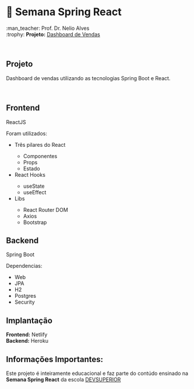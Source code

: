 # :rocket: Semana Spring React
<p>
:man_teacher: Prof. Dr. Nelio Alves <br>
:trophy: <b>Projeto:</b> <a href="https://dsvendas-anapapa.netlify.app/">Dashboard de Vendas</a>
</p>

<br>

<h2>Projeto</h2>
<p>Dashboard de vendas utilizando as tecnologias Spring Boot e React.</p></br>

<h2>Frontend</h2>
<p>ReactJS</p>
<p>Foram utilizados:</p>
<ul>
  <li>Três pilares do React</li>
  <ul>
    <li>Componentes</li>
    <li>Props</li>
    <li>Estado</li>
  </ul>
  <li>React Hooks</li>
  <ul>
    <li>useState</li>
    <li>useEffect</li>
  </ul>
  <li>Libs</li>
  <ul>
    <li>React Router DOM</li>
    <li>Axios</li>
    <li>Bootstrap</li>
  </ul>
</ul>

<h2>Backend</h2>
<p>Spring Boot</p>
<p>Dependencias:</p>
<ul>
  <li>Web</li>
  <li>JPA</li>
  <li>H2</li>
  <li>Postgres</li>
  <li>Security</li>
</ul>

<h2>Implantação</h2>
<p>
  <b>Frontend:</b> Netlify<br>
  <b>Backend:</b> Heroku<br>
</p>

<h2>Informações Importantes:</h2>
<p>Este projeto é inteiramente educacional e faz parte do contúdo ensinado na <b>Semana Spring React</b> da escola <a href="https://devsuperior.com.br">DEVSUPERIOR</a></p>
